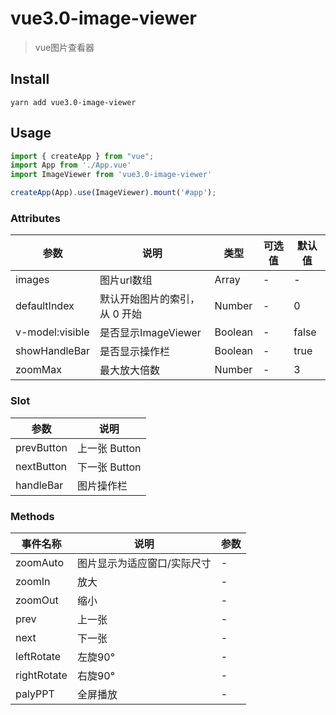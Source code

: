 # vue3.0-image-viewer
> vue图片查看器

## Install
```shell
yarn add vue3.0-image-viewer
```

## Usage
```javascript
import { createApp } from "vue";
import App from './App.vue'
import ImageViewer from 'vue3.0-image-viewer'

createApp(App).use(ImageViewer).mount('#app');
```

### Attributes
 参数 | 说明 | 类型 | 可选值 | 默认值
 -----|-----|-----|-----|-----
 images | 图片url数组 | Array | - | -
 defaultIndex | 默认开始图片的索引，从 0 开始 | Number | - | 0
 v-model:visible | 是否显示ImageViewer | Boolean | - | false
 showHandleBar | 是否显示操作栏 | Boolean | - | true
 zoomMax | 最大放大倍数 | Number | - | 3

### Slot
 参数 | 说明
 -----|-----
 prevButton | 上一张 Button
 nextButton | 下一张 Button
 handleBar | 图片操作栏

### Methods
 事件名称 | 说明 | 参数
 -----|-----|-----
 zoomAuto | 图片显示为适应窗口/实际尺寸 | -
 zoomIn | 放大 | -
 zoomOut | 缩小 | -
 prev | 上一张 | -
 next | 下一张 | -
 leftRotate | 左旋90° | -
 rightRotate | 右旋90° | -
 palyPPT | 全屏播放 | -
